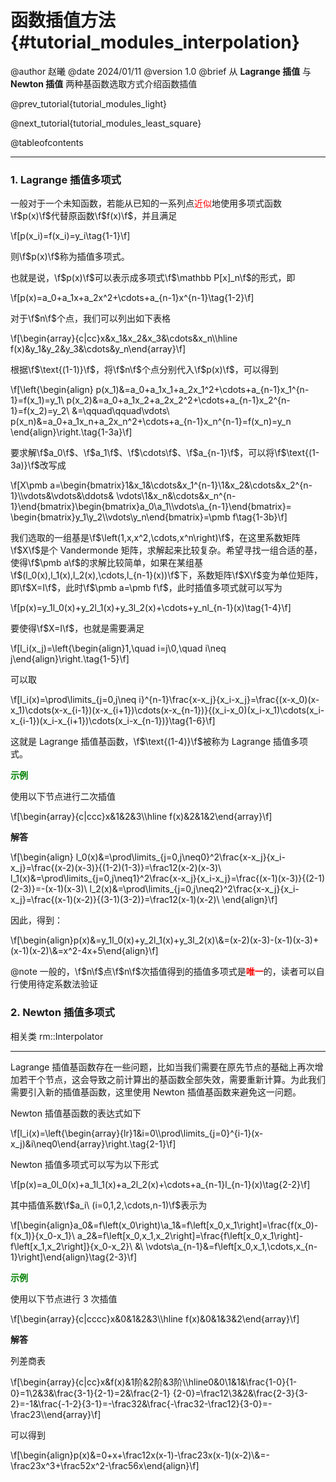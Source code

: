函数插值方法 {#tutorial_modules_interpolation}
============

@author 赵曦
@date 2024/01/11
@version 1.0
@brief 从 **Lagrange 插值** 与 **Newton 插值** 两种基函数选取方式介绍函数插值

@prev_tutorial{tutorial_modules_light}

@next_tutorial{tutorial_modules_least_square}

@tableofcontents

------

### 1. Lagrange 插值多项式

一般对于一个未知函数，若能从已知的一系列点<span style="color: red">近似</span>地使用多项式函数\f$p(x)\f$代替原函数\f$f(x)\f$，并且满足

\f[p(x_i)=f(x_i)=y_i\tag{1-1}\f]

则\f$p(x)\f$称为插值多项式。

也就是说，\f$p(x)\f$可以表示成多项式\f$\mathbb P[x]_n\f$的形式，即

\f[p(x)=a_0+a_1x+a_2x^2+\cdots+a_{n-1}x^{n-1}\tag{1-2}\f]

对于\f$n\f$个点，我们可以列出如下表格

\f[\begin{array}{c|cc}x&x_1&x_2&x_3&\cdots&x_n\\\hline f(x)&y_1&y_2&y_3&\cdots&y_n\end{array}\f]

根据\f$\text{(1-1)}\f$，将\f$n\f$个点分别代入\f$p(x)\f$，可以得到

\f[\left\{\begin{align}
p(x_1)&=a_0+a_1x_1+a_2x_1^2+\cdots+a_{n-1}x_1^{n-1}=f(x_1)=y_1\\
p(x_2)&=a_0+a_1x_2+a_2x_2^2+\cdots+a_{n-1}x_2^{n-1}=f(x_2)=y_2\\
&=\qquad\qquad\vdots\\
p(x_n)&=a_0+a_1x_n+a_2x_n^2+\cdots+a_{n-1}x_n^{n-1}=f(x_n)=y_n
\end{align}\right.\tag{1-3a}\f]

要求解\f$a_0\f$、\f$a_1\f$、\f$\cdots\f$、\f$a_{n-1}\f$，可以将\f$\text{(1-3a)}\f$改写成

\f[X\pmb a=\begin{bmatrix}1&x_1&\cdots&x_1^{n-1}\\1&x_2&\cdots&x_2^{n-1}\\\vdots&\vdots&\ddots&
\vdots\\1&x_n&\cdots&x_n^{n-1}\end{bmatrix}\begin{bmatrix}a_0\\a_1\\\vdots\\a_{n-1}\end{bmatrix}=
\begin{bmatrix}y_1\\y_2\\\vdots\\y_n\end{bmatrix}=\pmb f\tag{1-3b}\f]

我们选取的一组基是\f$\left(1,x,x^2,\cdots,x^n\right)\f$，在这里系数矩阵\f$X\f$是个 Vandermonde 矩阵，求解起来比较复杂。希望寻找一组合适的基，使得\f$\pmb a\f$的求解比较简单，如果在某组基\f$(l_0(x),l_1(x),l_2(x),\cdots,l_{n-1}(x))\f$下，系数矩阵\f$X\f$变为单位矩阵，即\f$X=I\f$，此时\f$\pmb a=\pmb f\f$，此时插值多项式就可以写为

\f[p(x)=y_1l_0(x)+y_2l_1(x)+y_3l_2(x)+\cdots+y_nl_{n-1}(x)\tag{1-4}\f]

要使得\f$X=I\f$，也就是需要满足

\f[l_i(x_j)=\left\{\begin{align}1,\quad i=j\\0,\quad i\neq j\end{align}\right.\tag{1-5}\f]

可以取

\f[l_i(x)=\prod\limits_{j=0,j\neq i}^{n-1}\frac{x-x_j}{x_i-x_j}=\frac{(x-x_0)(x-x_1)\cdots(x-x_{i-1})(x-x_{i+1})\cdots(x-x_{n-1})}{(x_i-x_0)(x_i-x_1)\cdots(x_i-x_{i-1})(x_i-x_{i+1})\cdots(x_i-x_{n-1})}\tag{1-6}\f]

这就是 Lagrange 插值基函数，\f$\text{(1-4)}\f$被称为 Lagrange 插值多项式。

<span style="color: green">**示例**</span>

使用以下节点进行二次插值

\f[\begin{array}{c|ccc}x&1&2&3\\\hline f(x)&2&1&2\end{array}\f]

**解答**

\f[\begin{align}
l_0(x)&=\prod\limits_{j=0,j\neq0}^2\frac{x-x_j}{x_i-x_j}=\frac{(x-2)(x-3)}{(1-2)(1-3)}=\frac12(x-2)(x-3)\\
l_1(x)&=\prod\limits_{j=0,j\neq1}^2\frac{x-x_j}{x_i-x_j}=\frac{(x-1)(x-3)}{(2-1)(2-3)}=-(x-1)(x-3)\\
l_2(x)&=\prod\limits_{j=0,j\neq2}^2\frac{x-x_j}{x_i-x_j}=\frac{(x-1)(x-2)}{(3-1)(3-2)}=\frac12(x-1)(x-2)\\
\end{align}\f]

因此，得到：

\f[\begin{align}p(x)&=y_1l_0(x)+y_2l_1(x)+y_3l_2(x)\\&=(x-2)(x-3)-(x-1)(x-3)+(x-1)(x-2)\\&=x^2-4x+5\end{align}\f]

@note 一般的，\f$n\f$点\f$n\f$次插值得到的插值多项式是<span style="color: red">**唯一**</span>的，读者可以自行使用待定系数法验证

### 2. Newton 插值多项式

相关类 rm::Interpolator

---

Lagrange 插值基函数存在一些问题，比如当我们需要在原先节点的基础上再次增加若干个节点，这会导致之前计算出的基函数全部失效，需要重新计算。为此我们需要引入新的插值基函数，这里使用 Newton 插值基函数来避免这一问题。

Newton 插值基函数的表达式如下

\f[l_i(x)=\left\{\begin{array}{lr}1&i=0\\\prod\limits_{j=0}^{i-1}(x-x_j)&i\neq0\end{array}\right.\tag{2-1}\f]

Newton 插值多项式可以写为以下形式

\f[p(x)=a_0l_0(x)+a_1l_1(x)+a_2l_2(x)+\cdots+a_{n-1}l_{n-1}(x)\tag{2-2}\f]

其中插值系数\f$a_i\ (i=0,1,2,\cdots,n-1)\f$表示为

\f[\begin{align}a_0&=f\left(x_0\right)\\a_1&=f\left[x_0,x_1\right]=\frac{f(x_0)-f(x_1)}{x_0-x_1}\\
a_2&=f\left[x_0,x_1,x_2\right]=\frac{f\left[x_0,x_1\right]-f\left[x_1,x_2\right]}{x_0-x_2}\\
&\ \vdots\\a_{n-1}&=f\left[x_0,x_1,\cdots,x_{n-1}\right]\end{align}\tag{2-3}\f]

<span style="color: green">**示例**</span>

使用以下节点进行 3 次插值

\f[\begin{array}{c|cccc}x&0&1&2&3\\\hline f(x)&0&1&3&2\end{array}\f]

**解答**

列差商表

\f[\begin{array}{c|cc}x&f(x)&1阶&2阶&3阶\\\hline0&0\\1&1&\frac{1-0}{1-0}=1\\2&3&\frac{3-1}{2-1}=2&\frac{2-1}
{2-0}=\frac12\\3&2&\frac{2-3}{3-2}=-1&\frac{-1-2}{3-1}=-\frac32&\frac{-\frac32-\frac12}{3-0}=-\frac23\\\end{array}\f]

可以得到

\f[\begin{align}p(x)&=0+x+\frac12x(x-1)-\frac23x(x-1)(x-2)\\&=-\frac23x^3+\frac52x^2-\frac56x\end{align}\f]
